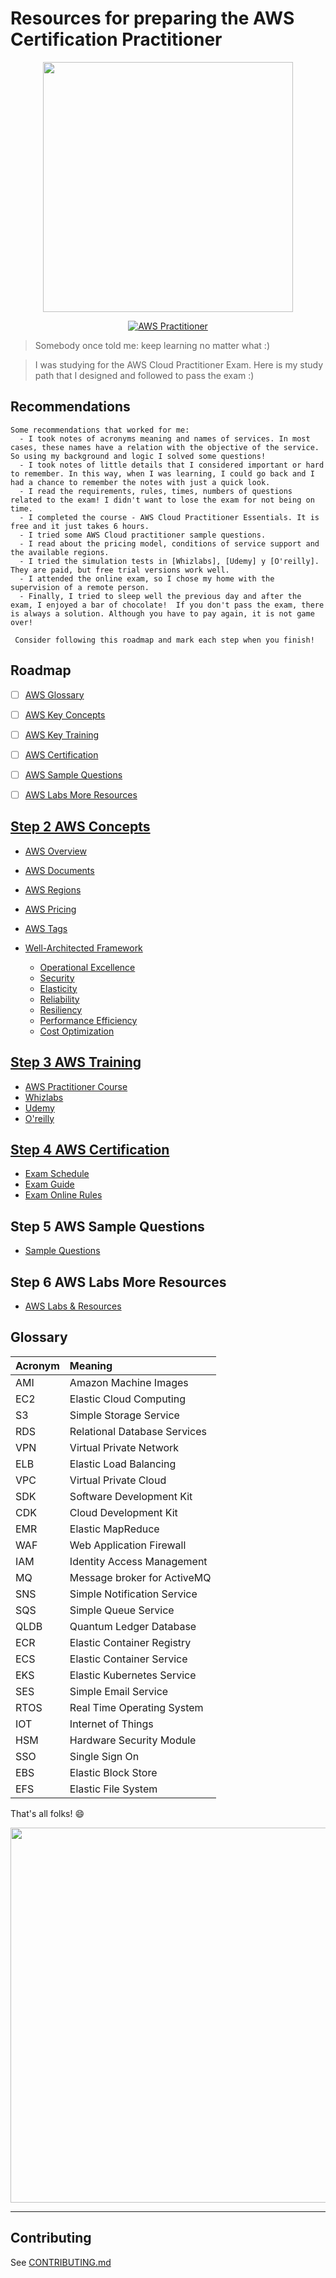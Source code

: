 # Resources for preparing the AWS Certification Practitioner
  
<div align="center">
  <img src="https://github.com/yurynino/learning-aws-practitioner/blob/master/images/aws_animation.gif" width="400px" />

  [![AWS Practitioner](https://img.shields.io/badge/aws-practitioner-orange)](https://aws.amazon.com/es/certification/certified-cloud-practitioner/)
</div>

  > Somebody once told me: keep learning no matter what :) 

  > I was studying for the AWS Cloud Practitioner Exam. Here is my study path that I designed and followed to pass the exam :)


## Recommendations
```
Some recommendations that worked for me:
  - I took notes of acronyms meaning and names of services. In most cases, these names have a relation with the objective of the service. So using my background and logic I solved some questions!
  - I took notes of little details that I considered important or hard to remember. In this way, when I was learning, I could go back and I had a chance to remember the notes with just a quick look.
  - I read the requirements, rules, times, numbers of questions related to the exam! I didn't want to lose the exam for not being on time.
  - I completed the course - AWS Cloud Practitioner Essentials. It is free and it just takes 6 hours.
  - I tried some AWS Cloud practitioner sample questions.
  - I read about the pricing model, conditions of service support and the available regions.
  - I tried the simulation tests in [Whizlabs], [Udemy] y [O'reilly]. They are paid, but free trial versions work well.
  - I attended the online exam, so I chose my home with the supervision of a remote person.
  - Finally, I tried to sleep well the previous day and after the exam, I enjoyed a bar of chocolate!  If you don't pass the exam, there is always a solution. Although you have to pay again, it is not game over!

 Consider following this roadmap and mark each step when you finish!
```

## Roadmap
  - [ ] [AWS Glossary](#glossary)
  - [ ] [AWS Key Concepts](#step-2-aws-concepts)
  - [ ] [AWS Key Training](#step-3-aws-training)
  - [ ] [AWS Certification](#step-4-aws-certification)
  - [ ] [AWS Sample Questions](#step-5-aws-sample-questions)
  - [ ] [AWS Labs More Resources](#step-6-aws-labs-more-resources)


## [Step 2 AWS Concepts](https://wa.aws.amazon.com/wat.concepts.wa-concepts.en.html)
- [AWS Overview](https://github.com/yurynino/learning-aws-practitioner/blob/master/files/aws_overview.pdf)
- [AWS Documents](https://docs.aws.amazon.com/index.html)
- [AWS Regions](https://docs.aws.amazon.com/AWSEC2/latest/UserGuide/using-regions-availability-zones.html)
- [AWS Pricing](https://github.com/yurynino/learning-aws-practitioner/blob/master/files/aws_pricing_overview.pdf)
- [AWS Tags](https://aws.amazon.com/answers/account-management/aws-tagging-strategies/)

- [Well-Architected Framework](https://wa.aws.amazon.com/index.en.html)
  - [Operational Excellence](https://wa.aws.amazon.com/wat.concept.elasticity.en.html)
  - [Security](https://wa.aws.amazon.com/wat.pillar.security.en.html)
  - [Elasticity](https://wa.aws.amazon.com/wat.concept.elasticity.en.html)
  - [Reliability](https://wa.aws.amazon.com/wat.concept.c-reliability.en.html)
  - [Resiliency](https://wa.aws.amazon.com/wat.concept.resiliency.en.html)
  - [Performance Efficiency](https://wa.aws.amazon.com/wat.pillar.performance.en.html)
  - [Cost Optimization](https://wa.aws.amazon.com/wat.pillar.costOptimization.en.html)


## [Step 3 AWS Training](https://aws.amazon.com/es/training)
- [AWS Practitioner Course](https://aws.amazon.com/es/training/course-descriptions/cloud-practitioner-essentials)
- [Whizlabs](https://www.whizlabs.com)
- [Udemy](https://www.udemy.com/)
- [O'reilly](https://www.oreilly.com/)


## [Step 4 AWS Certification](https://aws.amazon.com/certification/)
- [Exam Schedule](https://aws.amazon.com/es/certification/certified-cloud-practitioner/)
- [Exam Guide](https://github.com/yurynino/learning-aws-practitioner/blob/master/files/aws_exam_guide.pdf)
- [Exam Online Rules](https://docs.docker.com/engine/api/v1.25/)


## Step 5 AWS Sample Questions
- [Sample Questions](https://github.com/yurynino/learning-aws-practitioner/blob/master/files/aws_sample_questions.pdf)


## Step 6 AWS Labs More Resources
- [AWS Labs & Resources](https://github.com/noahgift/aws-cloud-practitioner-exam/blob/master/Cloud-Practitioner-Labs.pdf)


## Glossary
| Acronym 	 | Meaning               			|
|:-----------|:---------------------------------|
| AMI		 | Amazon Machine Images			|
| EC2		 | Elastic Cloud Computing			|
| S3		 | Simple Storage Service   		|
| RDS        | Relational Database Services		|
| VPN        | Virtual Private Network        	|
| ELB        | Elastic Load Balancing       	|
| VPC        | Virtual Private Cloud        	|
| SDK        | Software Development Kit     	|
| CDK        | Cloud Development Kit        	|
| EMR        | Elastic MapReduce            	|
| WAF        | Web Application Firewall     	|
| IAM        | Identity Access Management   	|
| MQ         | Message broker for ActiveMQ  	|
| SNS        | Simple Notification Service  	|
| SQS        | Simple Queue Service         	|
| QLDB       | Quantum Ledger Database      	|
| ECR        | Elastic Container Registry   	|
| ECS        | Elastic Container Service    	|
| EKS        | Elastic Kubernetes Service   	|
| SES        | Simple Email Service         	|
| RTOS       | Real Time Operating System   	|
| IOT        | Internet of Things           	|
| HSM        | Hardware Security Module     	|
| SSO        | Single Sign On               	|
| EBS        | Elastic Block Store          	|
| EFS        | Elastic File System          	|


That's all folks! :smile:


<div align="center">
    <img src="https://github.com/yurynino/learning-aws-practitioner/blob/master/images/aws_certifications.png" width="600px" />
</div>

-----------
## Contributing
See [CONTRIBUTING.md](https://github.com/yurynino/learning-aws-practitioner/blob/master/CONTRIBUTING.md)
